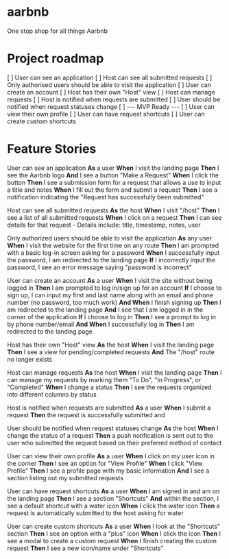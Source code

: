 # aarbnb
One stop shop for all things Aarbnb

# Project roadmap
[ ] User can see an application
[ ] Host can see all submitted requests
[ ] Only authorised users should be able to visit the application
[ ] User can create an account
[ ] Host has their own "Host" view
[ ] Host can manage requests
[ ] Host is notified when requests are submitted
[ ] User should be notified when request statuses change
[ ] --- MVP Ready ---
[ ] User can view their own profile
[ ] User can have request shortcuts
[ ] User can create custom shortcuts

# Feature Stories
User can see an application
**As** a user
**When** I visit the landing page
**Then** I see the Aarbnb logo
**And** I see a button "Make a Request"
**When** I click the button
**Then** I see a submission form for a request that allows a use to input a title and notes
**When** I fill out the form and submit a request
**Then** I see a notification indicating the "Request has successfully been submitted"

Host can see all submitted requests
**As** the host
**When** I visit "/host"
**Then** I see a list of all submitted requests
**When** I click on a request
**Then** I can see details for that request
    - Details include: title, timestamp, notes, user

Only authorized users should be able to visit the application
**As** any user
**When** I visit the website for the first time on any route
**Then** I am prompted with a basic log-in screen asking for a password
**When** I successfully input the password, I am redirected to the landing page
**If** I incorrectly input the password, I see an error message saying "password is incorrect"

User can create an account
**As** a user
**When** I visit the site without being logged in
**Then** I am prompted to log in/sign up for an account
**If** I choose to sign up, I can input my first and last name along with an email and phone number (no password, too much work)
**And When** I finish signing up
**Then** I am redirected to the landing page
**And** I see that I am logged in in the corner of the application
**If** I choose to log in
**Then** I see a prompt to log in by phone number/email
**And When** I successfully log in
**Then** I am redirected to the landing page

Host has their own "Host" view
**As** the host
**When** I visit the landing page
**Then** I see a view for pending/completed requests
**And** The "/host" route no longer exists

Host can manage requests
**As** the host
**When** I visit the landing page
**Then** I can manage my requests by marking them "To Do", "In Progress", or "Completed"
**When** I change a status
**Then** I see the requests organized into different columns by status

Host is notified when requests are submitted
**As** a user
**When** I submit a request
**Then** the request is successfully submitted and 

User should be notified when request statuses change
**As** the host
**When** I change the status of a request
**Then** a push notification is sent out to the user who submitted the request based on their preferred method of contact

User can view their own profile
**As** a user
**When** I click on my user icon in the corner
**Then** I see an option for "View Profile"
**When** I click "View Profile"
**Then** I see a profile page with my basic information
**And** I see a section listing out my submitted requests

User can have request shortcuts
**As** a user
**When** I am signed in and am on the landing page
**Then** I see a section "Shortcuts"
**And** within the section, I see a default shortcut with a water icon
**When** I click the water icon
**Then** a request is automatically submitted to the host asking for water

User can create custom shortcuts
**As** a user
**When** I look at the "Shortcuts" section
**Then** I see an option with a "plus" icon
**When** I click the icon
**Then** I see a modal to create a custom request
**When** I finish creating the custom request
**Then** I see a new icon/name under "Shortcuts"